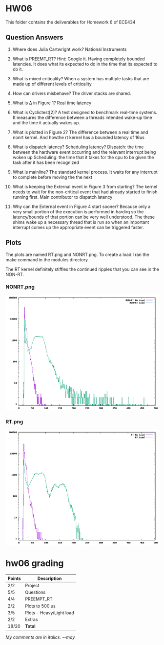 # HW06

This folder contains the deliverables for Homework 6 of ECE434

## Question Answers

1. Where does Julia Cartwright work?
National Instruments

2. What is PREEMT_RT? Hint: Google it.
Having completely bounded latencies. It does what its expected to do in the time that its expected to do it.

3. What is mixed criticality?
When a system has multiple tasks that are made up of different levels of criticality

4. How can drivers misbehave?
The driver stacks are shared. 

5. What is Δ in Figure 1?
Real time latency

6. What is Cyclictest[2]?
A test designed to benchmark real-time systems. It measures the difference between a threads intended wake-up time and the time it actually wakes up. 

7. What is plotted in Figure 2?
The difference between a real time and nonrt kernel. And howthe rt kernel has a bounded latency of 16us

8. What is dispatch latency? Scheduling latency?
Dispatch: the time between the hardware event occurring and the relevant interrupt being woken up
Scheduling: the time that it takes for the cpu to be given the task after it has been recognized

9. What is mainline?
The standard kernel process. It waits for any interrupt to complete before moving the the next

10. What is keeping the External event in Figure 3 from starting?
The kernel needs to wait for the non-critical event that had already started to finish running first. Main contributor to dispatch latency

11. Why can the External event in Figure 4 start sooner?
Because only a very small portion of the execution is performed in hardirq so the latency/bounds of that portion can be very well understood. The these shims wake up a necessary thread that is run so when an important interrupt comes up the appropriate event can be triggered faster.

## Plots 

The plots are named RT.png and NONRT.png. To create a load I ran the make command in the modules directory

The RT kernel definitely stiffles the continued ripples that you can see in the NON-RT.

### NONRT.png

![NONRT](NONRT.png)

### RT.png

![RT](RT.png)

# hw06 grading

| Points      | Description |
| ----------- | ----------- |
|  2/2 | Project 
|  5/5 | Questions
|  4/4 | PREEMPT_RT
|  2/2 | Plots to 500 us
|  3/5 | Plots - Heavy/Light load | *Show RT and non-RT on same plot*
|  2/2 | Extras
| 18/20 | **Total**

*My comments are in italics. --may*

